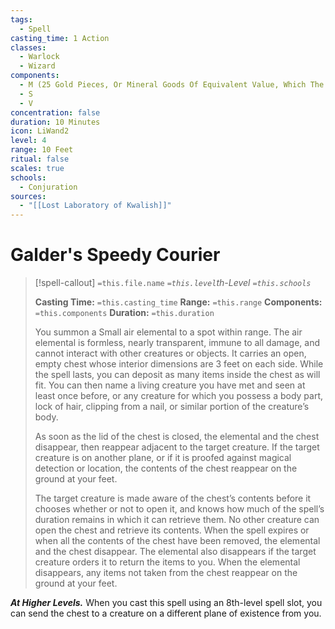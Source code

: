 ```yaml
---
tags:
  - Spell
casting_time: 1 Action
classes:
  - Warlock
  - Wizard
components:
  - M (25 Gold Pieces, Or Mineral Goods Of Equivalent Value, Which The Spell Consumes)
  - S
  - V
concentration: false
duration: 10 Minutes
icon: LiWand2
level: 4
range: 10 Feet
ritual: false
scales: true
schools:
  - Conjuration
sources:
  - "[[Lost Laboratory of Kwalish]]"
---
```


# Galder's Speedy Courier

>[!spell-callout] `=this.file.name`
>*`=this.level`th-Level `=this.schools`*
>
>**Casting Time:** `=this.casting_time`
>**Range:** `=this.range`
>**Components:** `=this.components`
>**Duration:** `=this.duration`
>
>You summon a Small air elemental to a spot within range. The air elemental is formless, nearly transparent, immune to all damage, and cannot interact with other creatures or objects. It carries an open, empty chest whose interior dimensions are 3 feet on each side. While the spell lasts, you can deposit as many items inside the chest as will fit. You can then name a living creature you have met and seen at least once before, or any creature for which you possess a body part, lock of hair, clipping from a nail, or similar portion of the creature’s body.
>
>As soon as the lid of the chest is closed, the elemental and the chest disappear, then reappear adjacent to the target creature. If the target creature is on another plane, or if it is proofed against magical detection or location, the contents of the chest reappear on the ground at your feet.
>
>The target creature is made aware of the chest’s contents before it chooses whether or not to open it, and knows how much of the spell’s duration remains in which it can retrieve them. No other creature can open the chest and retrieve its contents. When the spell expires or when all the contents of the chest have been removed, the elemental and the chest disappear. The elemental also disappears if the target creature orders it to return the items to you. When the elemental disappears, any items not taken from the chest reappear on the ground at your feet.
>
>
***At Higher Levels.*** When you cast this spell using an 8th-level spell slot, you can send the chest to a creature on a different plane of existence from you.

